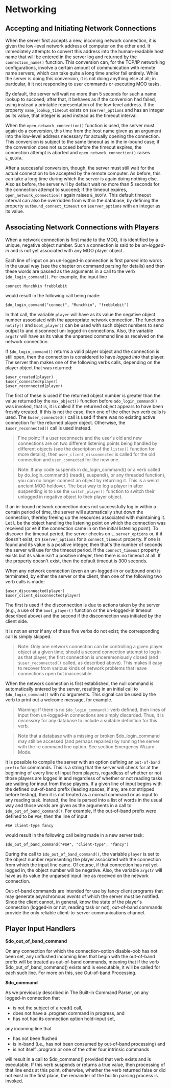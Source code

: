 # Networking

## Accepting and Initiating Network Connections

When the server first accepts a new, incoming network connection, it is given the low-level network address of computer
on the other end. It immediately attempts to convert this address into the human-readable host name that will be entered
in the server log and returned by the `connection_name()` function. This conversion can, for the TCP/IP networking
configurations, involve a certain amount of communication with remote name servers, which can take quite a long time
and/or fail entirely. While the server is doing this conversion, it is not doing anything else at all; in particular, it
it not responding to user commands or executing MOO tasks.

By default, the server will wait no more than 5 seconds for such a name lookup to succeed; after that, it behaves as if
the conversion had failed, using instead a printable representation of the low-level address. If the property
`name_lookup_timeout` exists on `$server_options` and has an integer as its value, that integer is used instead as the
timeout interval.

When the `open_network_connection()` function is used, the server must again do a conversion, this time from the host
name given as an argument into the low-level address necessary for actually opening the connection. This conversion is
subject to the same timeout as in the in-bound case; if the conversion does not succeed before the timeout expires, the
connection attempt is aborted and `open_network_connection()` raises `E_QUOTA`.

After a successful conversion, though, the server must still wait for the actual connection to be accepted by the remote
computer. As before, this can take a long time during which the server is again doing nothing else. Also as before, the
server will by default wait no more than 5 seconds for the connection attempt to succeed; if the timeout expires,
`open_network_connection()` again raises `E_QUOTA`. This default timeout interval can also be overridden from within the
database, by defining the property `outbound_connect_timeout` on `$server_options` with an integer as its value.

## Associating Network Connections with Players

When a network connection is first made to the MOO, it is identified by a unique, negative object number. Such a
connection is said to be _un-logged-in_ and is not yet associated with any MOO player object.

Each line of input on an un-logged-in connection is first parsed into words in the usual way (see the chapter on command
parsing for details) and then these words are passed as the arguments in a call to the verb `$do_login_command()`. For
example, the input line

```
connect Munchkin frebblebit
```

would result in the following call being made:

```
$do_login_command("connect", "Munchkin", "frebblebit")
```

In that call, the variable `player` will have as its value the negative object number associated with the appropriate
network connection. The functions `notify()` and `boot_player()` can be used with such object numbers to send output to
and disconnect un-logged-in connections. Also, the variable `argstr` will have as its value the unparsed command line as
received on the network connection.

If `$do_login_command()` returns a valid player object and the connection is still open, then the connection is
considered to have _logged into_ that player. The server then makes one of the following verbs calls, depending on the
player object that was returned:

```
$user_created(player)
$user_connected(player)
$user_reconnected(player)
```

The first of these is used if the returned object number is greater than the value returned by the `max_object()`
function before `$do_login_command()` was invoked, that is, it is called if the returned object appears to have been
freshly created. If this is not the case, then one of the other two verb calls is used. The `$user_connected()` call is
used if there was no existing active connection for the returned player object. Otherwise, the `$user_reconnected()`
call is used instead.

> Fine point: If a user reconnects and the user's old and new connections are on two different listening points being
> handled by different objects (see the description of the `listen()` function for more details), then
`user_client_disconnected` is called for the old connection and `user_connected` for the new one.

> Note: If any code suspends in do_login_command() or a verb called by do_login_command() (read(), suspend(), or any
> threaded function), you can no longer connect an object by returning it. This is a weird ancient MOO holdover. The
> best
> way to log a player in after suspending is to use the `switch_player()` function to switch their unlogged in negative
> object to their player object.

If an in-bound network connection does not successfully log in within a certain period of time, the server will
automatically shut down the connection, thereby freeing up the resources associated with maintaining it. Let L be the
object handling the listening point on which the connection was received (or `#0` if the connection came in on the
initial listening point). To discover the timeout period, the server checks on `L.server_options` or, if it doesn't
exist, on `$server_options` for a `connect_timeout` property. If one is found and its value is a positive integer, then
that's the number of seconds the server will use for the timeout period. If the `connect_timeout` property exists but
its value isn't a positive integer, then there is no timeout at all. If the property doesn't exist, then the default
timeout is 300 seconds.

When any network connection (even an un-logged-in or outbound one) is terminated, by either the server or the client,
then one of the following two verb calls is made:

```
$user_disconnected(player)
$user_client_disconnected(player)
```

The first is used if the disconnection is due to actions taken by the server (e.g., a use of the `boot_player()`
function or the un-logged-in timeout described above) and the second if the disconnection was initiated by the client
side.

It is not an error if any of these five verbs do not exist; the corresponding call is simply skipped.

> Note: Only one network connection can be controlling a given player object at a given time; should a second connection
> attempt to log in as that player, the first connection is unceremoniously closed (and `$user_reconnected()` called, as
> described above). This makes it easy to recover from various kinds of network problems that leave connections open but
> inaccessible.

When the network connection is first established, the null command is automatically entered by the server, resulting in
an initial call to `$do_login_command()` with no arguments. This signal can be used by the verb to print out a welcome
message, for example.

> Warning: If there is no `$do_login_command()` verb defined, then lines of input from un-logged-in connections are
> simply discarded. Thus, it is _necessary_ for any database to include a suitable definition for this verb.

> Note that a database with a missing or broken $do_login_command may still be accessed (and perhaps repaired) by
> running the server with the -e command line option. See section Emergency Wizard Mode.

It is possible to compile the server with an option defining an `out-of-band prefix` for commands. This is a string that
the server will check for at the beginning of every line of input from players, regardless of whether or not those
players are logged in and regardless of whether or not reading tasks are waiting for input from those players. If a
given line of input begins with the defined out-of-band prefix (leading spaces, if any, are _not_ stripped before
testing), then it is not treated as a normal command or as input to any reading task. Instead, the line is parsed into a
list of words in the usual way and those words are given as the arguments in a call to `$do_out_of_band_command()`. For
example, if the out-of-band prefix were defined to be `#$#`, then the line of input

```
#$# client-type fancy
```

would result in the following call being made in a new server task:

```
$do_out_of_band_command("#$#", "client-type", "fancy")
```

During the call to `$do_out_of_band_command()`, the variable `player` is set to the object number representing the
player associated with the connection from which the input line came. Of course, if that connection has not yet logged
in, the object number will be negative. Also, the variable `argstr` will have as its value the unparsed input line as
received on the network connection.

Out-of-band commands are intended for use by fancy client programs that may generate asynchronous _events_ of which the
server must be notified. Since the client cannot, in general, know the state of the player's connection (logged-in or
not, reading task or not), out-of-band commands provide the only reliable client-to-server communications channel.

## Player Input Handlers

**$do_out_of_band_command**

On any connection for which the connection-option disable-oob has not been set, any unflushed incoming lines that begin
with the out-of-band prefix will be treated as out-of-band commands, meaning that if the verb $do_out_of_band_command()
exists and is executable, it will be called for each such line. For more on this, see Out-of-band Processing.

**$do_command**

As we previously described in The Built-in Command Parser, on any logged-in connection that

- is not the subject of a read() call,
- does not have a .program command in progress, and
- has not had its connection option hold-input set,

any incoming line that

- has not been flushed
- is in-band (i.e., has not been consumed by out-of-band processing) and
- is not itself .program or one of the other four intrinsic commands

will result in a call to $do_command() provided that verb exists and is executable. If this verb suspends or returns a
true value, then processing of that line ends at this point, otherwise, whether the verb returned false or did not exist
in the first place, the remainder of the builtin parsing process is invoked.
